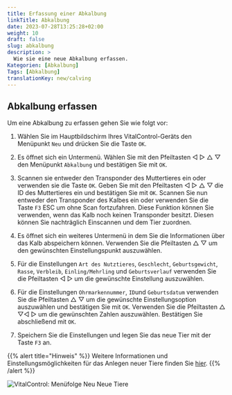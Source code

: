 ```yaml
---
title: Erfassung einer Abkalbung
linkTitle: Abkalbung
date: 2023-07-28T13:25:28+02:00
weight: 10
draft: false
slug: abkalbung
description: >
  Wie sie eine neue Abkalbung erfassen.
Kategorien: [Abkalbung]
Tags: [Abkalbung]
translationKey: new/calving
---
```

## Abkalbung erfassen

Um eine Abkalbung zu erfassen gehen Sie wie folgt vor:

1. Wählen Sie im Hauptbildschirm Ihres VitalControl-Geräts den Menüpunkt `Neu` und drücken Sie die Taste `OK`.

2. Es öffnet sich ein Untermenü. Wählen Sie mit den Pfeiltasten ◁ ▷ △ ▽ den Menüpunkt `Abkalbung` und bestätigen Sie mit `OK`.

3. Scannen sie entweder den Transponder des Muttertieres ein oder verwenden sie die Taste `OK`. Geben Sie mit den Pfeiltasten ◁ ▷ △ ▽ die ID des Muttertieres ein und bestätigen Sie mit `OK`. Scannen Sie nun entweder den Transponder des Kalbes ein oder verwenden Sie die Taste `F3` ESC um ohne Scan fortzufahren. Diese Funktion können Sie verwenden, wenn das Kalb noch keinen Transponder besitzt. Diesen können Sie nachträglich Einscannen und dem Tier zuordnen.

4. Es öffnet sich ein weiteres Untermenü in dem Sie die Informationen über das Kalb abspeichern können. Verwenden Sie die Pfeiltasten △ ▽ um den gewünschten Einstellungspunkt auszuwählen.

5. Für die Einstellungen `Art des Nutztieres`, `Geschlecht`, `Geburtsgewicht`, `Rasse`, `Verbleib`, `Einling/Mehrling` und `Geburtsverlauf` verwenden Sie die Pfeiltasten ◁ ▷ um die gewünschte Einstellung auszuwählen.

6. Für die Einstellungen `Ohrmarkennummer`, `ID`und `Geburtsdatum` verwenden Sie die Pfeiltasten △ ▽ um die gewünschte Einstellungsoption auszuwählen und bestätigen Sie mit `OK`. Verwenden Sie die Pfeiltasten  △ ▽◁ ▷ um die gewünschten Zahlen auszuwählen. Bestätigen Sie abschließend mit `OK`.

7. Speichern Sie die Einstellungen und legen Sie das neue Tier mit der Taste `F3` an.

{{% alert title="Hinweis" %}}
Weitere Informationen und Einstellungsmöglichkeiten für das Anlegen neuer Tiere finden Sie [hier](../../einstellungen/tiere-neu-anlegen/).
{{% /alert %}}

   ![VitalControl: Menüfolge Neu Neue Tiere](../bilder/abkalbung.png "Abkalbung erfassen")
